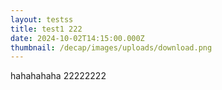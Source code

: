 ```yaml
---
layout: testss
title: test1 222
date: 2024-10-02T14:15:00.000Z
thumbnail: /decap/images/uploads/download.png
---
```

hahahahaha
22222222
